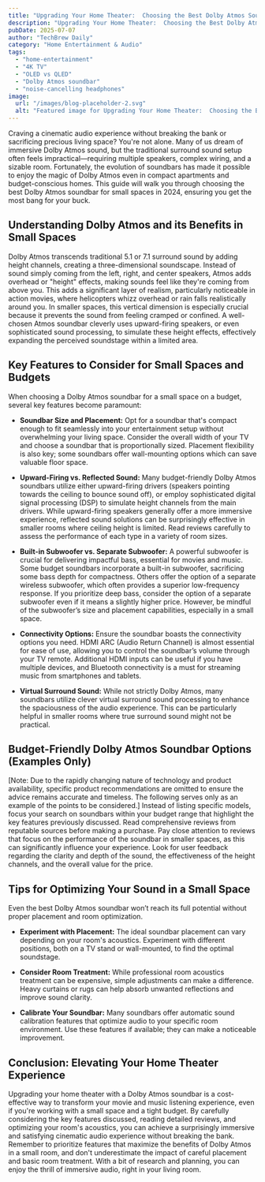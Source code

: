 ```yaml
---
title: "Upgrading Your Home Theater:  Choosing the Best Dolby Atmos Soundbar for Small Spaces with Limited Budget (2024)"
description: "Upgrading Your Home Theater:  Choosing the Best Dolby Atmos Soundbar for Small Spaces with Limited Budget (2024)"
pubDate: 2025-07-07
author: "TechBrew Daily"
category: "Home Entertainment & Audio"
tags:
  - "home-entertainment"
  - "4K TV"
  - "OLED vs QLED"
  - "Dolby Atmos soundbar"
  - "noise-cancelling headphones"
image:
  url: "/images/blog-placeholder-2.svg"
  alt: "Featured image for Upgrading Your Home Theater:  Choosing the Best Dolby Atmos Soundbar for Small Spaces with Limited Budget (2024)"
---
```


Craving a cinematic audio experience without breaking the bank or sacrificing precious living space?  You're not alone.  Many of us dream of immersive Dolby Atmos sound, but the traditional surround sound setup often feels impractical—requiring multiple speakers, complex wiring, and a sizable room.  Fortunately, the evolution of soundbars has made it possible to enjoy the magic of Dolby Atmos even in compact apartments and budget-conscious homes. This guide will walk you through choosing the best Dolby Atmos soundbar for small spaces in 2024, ensuring you get the most bang for your buck.


## Understanding Dolby Atmos and its Benefits in Small Spaces

Dolby Atmos transcends traditional 5.1 or 7.1 surround sound by adding height channels, creating a three-dimensional soundscape.  Instead of sound simply coming from the left, right, and center speakers, Atmos adds overhead or "height" effects, making sounds feel like they're coming from above you. This adds a significant layer of realism, particularly noticeable in action movies, where helicopters whizz overhead or rain falls realistically around you.  In smaller spaces, this vertical dimension is especially crucial because it prevents the sound from feeling cramped or confined.  A well-chosen Atmos soundbar cleverly uses upward-firing speakers, or even sophisticated sound processing, to simulate these height effects, effectively expanding the perceived soundstage within a limited area.

## Key Features to Consider for Small Spaces and Budgets

When choosing a Dolby Atmos soundbar for a small space on a budget, several key features become paramount:

* **Soundbar Size and Placement:**  Opt for a soundbar that's compact enough to fit seamlessly into your entertainment setup without overwhelming your living space.  Consider the overall width of your TV and choose a soundbar that is proportionally sized.  Placement flexibility is also key; some soundbars offer wall-mounting options which can save valuable floor space.

* **Upward-Firing vs. Reflected Sound:**  Many budget-friendly Dolby Atmos soundbars utilize either upward-firing drivers (speakers pointing towards the ceiling to bounce sound off), or employ sophisticated digital signal processing (DSP) to simulate height channels from the main drivers.  While upward-firing speakers generally offer a more immersive experience, reflected sound solutions can be surprisingly effective in smaller rooms where ceiling height is limited.  Read reviews carefully to assess the performance of each type in a variety of room sizes.

* **Built-in Subwoofer vs. Separate Subwoofer:**  A powerful subwoofer is crucial for delivering impactful bass, essential for movies and music.  Some budget soundbars incorporate a built-in subwoofer, sacrificing some bass depth for compactness.  Others offer the option of a separate wireless subwoofer, which often provides a superior low-frequency response. If you prioritize deep bass, consider the option of a separate subwoofer even if it means a slightly higher price.  However, be mindful of the subwoofer’s size and placement capabilities, especially in a small space.

* **Connectivity Options:** Ensure the soundbar boasts the connectivity options you need.  HDMI ARC (Audio Return Channel) is almost essential for ease of use, allowing you to control the soundbar’s volume through your TV remote.  Additional HDMI inputs can be useful if you have multiple devices, and Bluetooth connectivity is a must for streaming music from smartphones and tablets.

* **Virtual Surround Sound:** While not strictly Dolby Atmos, many soundbars utilize clever virtual surround sound processing to enhance the spaciousness of the audio experience.  This can be particularly helpful in smaller rooms where true surround sound might not be practical.

## Budget-Friendly Dolby Atmos Soundbar Options (Examples Only)

[Note:  Due to the rapidly changing nature of technology and product availability, specific product recommendations are omitted to ensure the advice remains accurate and timeless. The following serves only as an example of the points to be considered.]  Instead of listing specific models, focus your search on soundbars within your budget range that highlight the key features previously discussed.  Read comprehensive reviews from reputable sources before making a purchase.  Pay close attention to reviews that focus on the performance of the soundbar in smaller spaces, as this can significantly influence your experience. Look for user feedback regarding the clarity and depth of the sound, the effectiveness of the height channels, and the overall value for the price.

## Tips for Optimizing Your Sound in a Small Space

Even the best Dolby Atmos soundbar won’t reach its full potential without proper placement and room optimization.

* **Experiment with Placement:** The ideal soundbar placement can vary depending on your room's acoustics. Experiment with different positions, both on a TV stand or wall-mounted, to find the optimal soundstage.

* **Consider Room Treatment:** While professional room acoustics treatment can be expensive, simple adjustments can make a difference.  Heavy curtains or rugs can help absorb unwanted reflections and improve sound clarity.

* **Calibrate Your Soundbar:** Many soundbars offer automatic sound calibration features that optimize audio to your specific room environment. Use these features if available; they can make a noticeable improvement.


## Conclusion: Elevating Your Home Theater Experience

Upgrading your home theater with a Dolby Atmos soundbar is a cost-effective way to transform your movie and music listening experience, even if you're working with a small space and a tight budget. By carefully considering the key features discussed, reading detailed reviews, and optimizing your room's acoustics, you can achieve a surprisingly immersive and satisfying cinematic audio experience without breaking the bank. Remember to prioritize features that maximize the benefits of Dolby Atmos in a small room, and don't underestimate the impact of careful placement and basic room treatment. With a bit of research and planning, you can enjoy the thrill of immersive audio, right in your living room.
